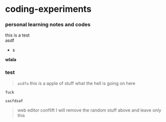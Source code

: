 # coding-experiments
### personal learning notes and codes
this is a test  
asdf  
* s  

**wlala**

### test
> `asdfa` this is a apple of stuff
> what the hell is going on here


 ```
 fuck
 ```

`sasfdsaf` 

> web editor conflift
>I will remove the random stuff above and leave only this 
